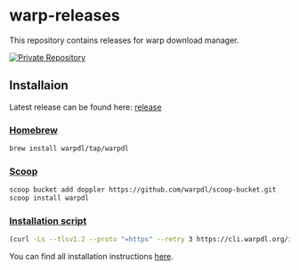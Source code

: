 # warp-releases

This repository contains releases for warp download manager.

<a href="https://fury.co/f/partner">
  <img src="https://badge.fury.io/fp/gemfury.svg" alt="Private Repository">
</a>

## Installaion


Latest release can be found here: [release](https://github.com/warpdl/warp-releases/releases/latest)

### [Homebrew](https://github.com/warpdl/homebrew-tap)

```bash
brew install warpdl/tap/warpdl
```

### [Scoop](https://github.com/warpdl/scoop-bucket)

```bash
scoop bucket add doppler https://github.com/warpdl/scoop-bucket.git
scoop install warpdl
```

### [Installation script](https://cli.warpdl.org/install.sh)

```bash
(curl -Ls --tlsv1.2 --proto "=https" --retry 3 https://cli.warpdl.org/install.sh || wget -t 3 -qO- https://cli.warpdl.org/install.sh) | sh
```

You can find all installation instructions [here](https://cli.warpdl.org/).
